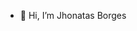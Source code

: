 - 👋 Hi, I’m Jhonatas Borges

<!---
Jhonatas1C/Jhonatas1C is a ✨ special ✨ repository because its `README.md` (this file) appears on your GitHub profile.
You can click the Preview link to take a look at your changes.
--->
